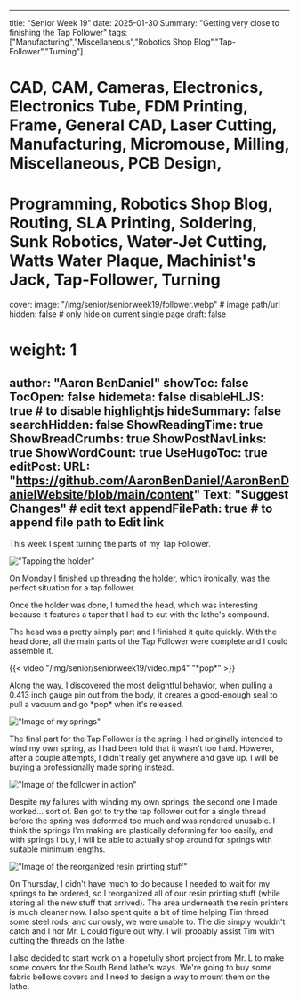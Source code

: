 
---
title: "Senior Week 19"
date: 2025-01-30
Summary: "Getting very close to finishing the Tap Follower"
tags: ["Manufacturing","Miscellaneous","Robotics Shop Blog","Tap-Follower","Turning"]
# CAD, CAM, Cameras, Electronics, Electronics Tube, FDM Printing, Frame, General CAD, Laser Cutting, Manufacturing, Micromouse, Milling, Miscellaneous, PCB Design,
# Programming, Robotics Shop Blog, Routing, SLA Printing, Soldering, Sunk Robotics, Water-Jet Cutting, Watts Water Plaque, Machinist's Jack, Tap-Follower, Turning
cover:
    image: "/img/senior/seniorweek19/follower.webp" # image path/url
    hidden: false # only hide on current single page
draft: false

# weight: 1
author: "Aaron BenDaniel"
showToc: false
TocOpen: false
hidemeta: false
disableHLJS: true # to disable highlightjs
hideSummary: false
searchHidden: false
ShowReadingTime: true
ShowBreadCrumbs: true
ShowPostNavLinks: true
ShowWordCount: true
UseHugoToc: true
editPost:
    URL: "https://github.com/AaronBenDaniel/AaronBenDanielWebsite/blob/main/content"
    Text: "Suggest Changes" # edit text
    appendFilePath: true # to append file path to Edit link
---

This week I spent turning the parts of my Tap Follower.

!["Tapping the holder"](/img/senior/seniorweek19/tapping.webp)

On Monday I finished up threading the holder, which ironically, was the perfect situation for a tap follower.

Once the holder was done, I turned the head, which was interesting because it features a taper that I had to cut with the lathe's compound.

The head was a pretty simply part and I finished it quite quickly. With the head done, all the main parts of the Tap Follower were complete and I could assemble it.

{{< video "/img/senior/seniorweek19/video.mp4" "\*pop\*" >}}

Along the way, I discovered the most delightful behavior, when pulling a 0.413 inch gauge pin out from the body, it creates a good-enough seal to pull a vacuum and go \*pop\* when it's released.

!["Image of my springs"](/img/senior/seniorweek19/springs.webp)

The final part for the Tap Follower is the spring. I had originally intended to wind my own spring, as I had been told that it wasn't too hard. However, after a couple attempts, I didn't really get anywhere and gave up. I will be buying a professionally made spring instead.

!["Image of the follower in action"](/img/senior/seniorweek19/ben.webp)

Despite my failures with winding my own springs, the second one I made worked... sort of. Ben got to try the tap follower out for a single thread before the spring was deformed too much and was rendered unusable. I think the springs I'm making are plastically deforming far too easily, and with springs I buy, I will be able to actually shop around for springs with suitable minimum lengths.

!["Image of the reorganized resin printing stuff"](/img/senior/seniorweek19/organized.webp)

On Thursday, I didn't have much to do because I needed to wait for my springs to be ordered, so I reorganized all of our resin printing stuff (while storing all the new stuff that arrived). The area underneath the resin printers is much cleaner now. I also spent quite a bit of time helping Tim thread some steel rods, and curiously, we were unable to. The die simply wouldn't catch and I nor Mr. L could figure out why. I will probably assist Tim with cutting the threads on the lathe.

I also decided to start work on a hopefully short project from Mr. L to make some covers for the South Bend lathe's ways. We're going to buy some fabric bellows covers and I need to design a way to mount them on the lathe.